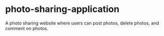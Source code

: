 # photo-sharing-application
A photo sharing website where users can post photos, delete photos, and comment on photos.
